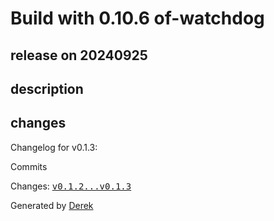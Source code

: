 # Build with 0.10.6 of-watchdog

## release on 20240925

## description

## changes

Changelog for v0.1.3:

Commits

Changes: <a class="commit-link" href="https://github.com/openfaas/store-functions/compare/v0.1.2...v0.1.3"><tt>v0.1.2...v0.1.3</tt></a>

Generated by <a href="https://github.com/alexellis/derek/">Derek</a>

